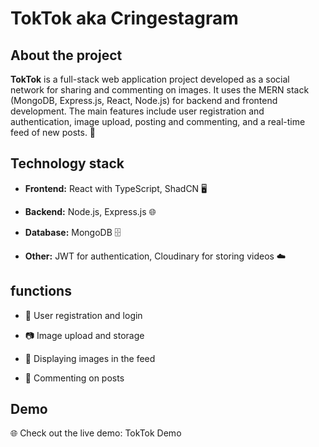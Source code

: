 # TokTok aka Cringestagram

## About the project

**TokTok** is a full-stack web application project developed as a social network for sharing and commenting on images. It uses the MERN stack (MongoDB, Express.js, React, Node.js) for backend and frontend development. The main features include user registration and authentication, image upload, posting and commenting, and a real-time feed of new posts. 🚀

## Technology stack

- **Frontend:** React with TypeScript, ShadCN 🖥️

- **Backend:** Node.js, Express.js 🌐

- **Database:** MongoDB 🗄️

- **Other:** JWT for authentication, Cloudinary for storing videos ☁️

## functions

- 📝 User registration and login

- 📷 Image upload and storage

- 📰 Displaying images in the feed

- 💬 Commenting on posts

## Demo

🌐 Check out the live demo: TokTok Demo
